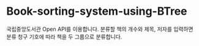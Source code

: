 # Book-sorting-system-using-BTree

국립중앙도서관 Open API를 이용합니다. 
분류할 책의 개수와 제목, 저자를 입력하면 분류 청구 기호에 따라 책을 두 그룹으로 분류합니다.
